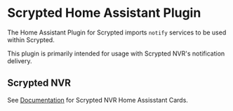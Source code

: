 # Scrypted Home Assistant Plugin

The Home Assistant Plugin for Scrypted imports `notify` services to be used within Scrypted.

This plugin is primarily intended for usage with Scrypted NVR's notification delivery.

## Scrypted NVR

See [Documentation](https://docs.scrypted.app/home-assistant.html) for Scrypted NVR Home Assisstant Cards.
